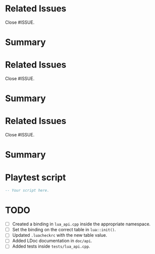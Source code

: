 <!-- Thank you for contributing! -->

<!-- Please delete unused template. -->

<!-- For new feature -->
# Related Issues

Close #ISSUE.


# Summary



<!-- For bug report -->
# Related Issues

Close #ISSUE.


# Summary

<!-- For Lua API -->
# Related Issues

Close #ISSUE.

# Summary

# Playtest script
```lua
-- Your script here.
```

# TODO
- [ ] Created a binding in `lua_api.cpp` inside the appropriate namespace.
- [ ] Set the binding on the correct table in `lua::init()`.
- [ ] Updated `.luacheckrc` with the new table value.
- [ ] Added LDoc documentation in `doc/api`.
- [ ] Added tests inside `tests/lua_api.cpp`.
